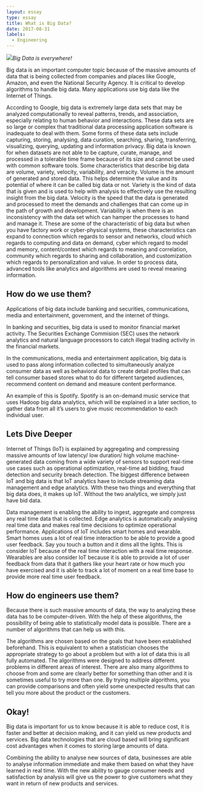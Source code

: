 ```yaml
---
layout: essay
type: essay
title: What is Big Data?
date: 2017-08-31
labels:
  - Engineering
---
```


<img class="ui tiny right spaced image" src="../images/big_data.jpg">*Big Data is everywhere!*

Big data is an important computer topic because of the massive amounts of data that is being collected from companies and places like Google, Amazon, and even the National Security Agency.  It is critical to develop algorithms to handle big data. Many applications use big data like the Internet of Things.

According to Google, big data is extremely large data sets that may be analyzed computationally to reveal patterns, trends, and association, especially relating to human behavior and interactions. These data sets are so large or complex that traditional data processing application software is inadequate to deal with them. Some forms of these data sets include capturing, storing, analysing, data curation, searching, sharing, transferring, visualizing, querying, updating and information privacy. Big data is known for when datasets are not able to be capture, curate, manage, and processed in a tolerable time frame because of its size and cannot be used with common software tools. Some characteristics that describe big data are volume, variety, velocity, variability, and veracity. Volume is the amount of generated and stored data. This helps determine the value and its potential of where it can be called big data or not. Variety is the kind of data that is given and is used to help with analysis to effectively use the resulting insight from the big data. Velocity is the speed that the data is generated and processed to meet the demands and challenges that can come up in the path of growth and development. Variability is when there is an inconsistency with the data set which can hamper the processes to hand and manage it. These are some of the characteristic of big data but when you have factory work or cyber-physical systems, these characteristics can expand to connection which regards to sensor and networks, cloud which regards to computing and data on demand, cyber which regard to model and memory, content/context which regards to meaning and correlation, community which regards to sharing and collaboration, and customization which regards to personalization and value. In order to process data, advanced tools like analytics and algorithms are used to reveal meaning information.


## How do we use them?

Applications of big data include banking and securities, communications, media and entertainment, government, and the internet of things. 

In banking and securities, big data is used to monitor financial market activity. The Securities Exchange Commision (SEC) uses the network analytics and natural language processors to catch illegal trading activity in the financial markets.

In the communications, media and entertainment application, big data is used to pass along information collected to simultaneously analyze consumer data as well as behavioral data to create detail profiles that can tell consumer based stores what to do for different targeted audiences, recommend content on demand and measure content performance.

An example of this is Spotify. Spotify is an on-demand music service that uses Hadoop big data analytics, which will be explained in a later section, to gather data from all it’s users to give music recommendation to each individual user.

## Lets Dive Deeper

Internet of Things (IoT) is explained by aggregating and compressing massive amounts of low latency/ low duration/ high volume machine-generated data coming from a wide variety of sensors to support real-time use cases such as operational optimization, real-time ad bidding, fraud detection and security breach detection. The biggest difference between IoT and big data is that IoT analytics have to include streaming data management and edge analytics. WIth these two things and everything that big data does, it makes up IoT. Without the two analytics, we simply just have bid data. 

Data management is enabling  the ability to ingest, aggregate and compress any real time data that is collected. Edge analytics is automatically analysing real time data and makes real time decisions to optimize operational performance. Applications of IoT includes smart homes and wearable. Smart homes uses a lot of real time interaction to be able to provide a good user feedback. Say you touch a button and it dims all the lights. This is consider IoT because of the real time interaction with a real time response. Wearables are also consider IoT because it is able to provide a lot of user feedback from data that it gathers like your heart rate or how much you have exercised and it is able to track a lot of moment on a real time base to provide more real time user feedback. 

## How do engineers use them?

Because there is such massive amounts of data, the way to analyzing these data has to be computer-driven. With the help of these algorithms, the possibility of being able to statistically model data is possible. There are a number of algorithms that can help us with this. 

The algorithms are chosen based on the goals that have been established beforehand. This is equivalent to when a statistician chooses the appropriate strategy to go about a problem but with a lot of data this is all fully automated. The algorithms were designed to address different problems in different areas of interest. There are also many algorithms to choose from and some are clearly better for something than other and it is sometimes useful to try more than one. By trying multiple algorithms, you can provide comparisons and often yield some unexpected results that can tell you more about the product or the customers. 


## Okay!

Big data is important for us to know because it is able to reduce cost, it is faster and better at decision making, and it can yield us new products and services. Big data technologies that are cloud based will bring significant cost advantages when it comes to storing large amounts of data. 

Combining the ability to analyse new sources of data, businesses are able to analyse information immediate and make them based on what they have learned in real time. With the new ability to gauge consumer needs and satisfaction by analysis will give us the power to give customers what they want in return of new products and services.
